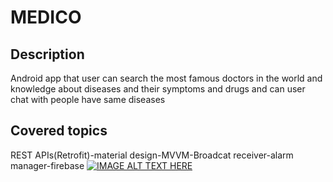 # MEDICO
## Description
Android app that user can search the most famous doctors in the world and knowledge about diseases and their symptoms and drugs and can user chat with people have same diseases 
## Covered topics
REST APIs(Retrofit)-material design-MVVM-Broadcat receiver-alarm manager-firebase
[![IMAGE ALT TEXT HERE](https://img.youtube.com/vi/wJYeZMy9A7I/0.jpg)](https://www.youtube.com/watch?v=wJYeZMy9A7I)
